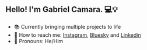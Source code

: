 ## Hello! I'm Gabriel Camara. 💻💡

- 📚 Currently bringing multiple projects to life
- 💬 How to reach me: [Instagram](https://www.instagram.com/gabrielgomescamara_/), [Bluesky](https://bsky.app/profile/gabgcamara3526.bsky.social) and [Linkedin](https://www.linkedin.com/in/gabriel-camara-2410b3277/)
- 🌱 Pronouns: He/Him
